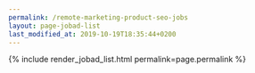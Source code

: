 ```yaml
---
permalink: /remote-marketing-product-seo-jobs
layout: page-jobad-list
last_modified_at: 2019-10-19T18:35:44+0200
---
```

{% include render_jobad_list.html permalink=page.permalink %}
